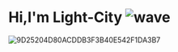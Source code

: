 # Hi,I'm Light-City ![wave](https://user-images.githubusercontent.com/60353745/181254173-bea0a1ff-edb8-4f6f-8a95-3add639567d6.gif)



![9D25204D80ACDDB3F3B40E542F1DA3B7](https://user-images.githubusercontent.com/60353745/181254053-7e751bde-5676-40f4-a8ed-ec0ba8fe3786.png)
